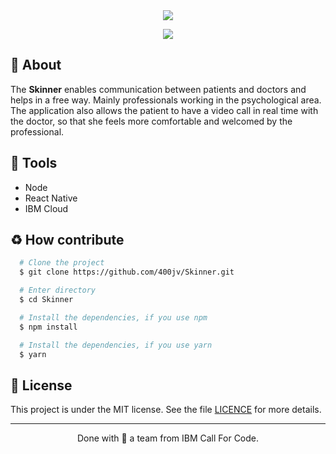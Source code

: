 <div align="center">
  <img
    src="https://ik.imagekit.io/dwei78ukbe/1_A9Z78Jsj9.png"
  />

  <img 
    src="https://ik.imagekit.io/dwei78ukbe/picture_uD3Xh8gE_.png"
  />
</div>

## 📙 About
The **Skinner** enables communication between patients and doctors and helps in a free way. Mainly professionals working in the psychological area.
The application also allows the patient to have a video call in real time with the doctor, so that she feels more comfortable and welcomed by the professional.

## 🔨 Tools
 - Node 
 - React Native
 - IBM Cloud

## ♻️ How contribute

```bash
  # Clone the project
  $ git clone https://github.com/400jv/Skinner.git
```

```bash
  # Enter directory
  $ cd Skinner
```


```bash
  # Install the dependencies, if you use npm
  $ npm install
```

```bash
  # Install the dependencies, if you use yarn
  $ yarn
```

## 📜 License
This project is under the MIT license. See the file [LICENCE]('https://github.com/400jv/Skinner/blob/master/README.md') for more details.

---
<div align="center">
  Done with 💛 a team from IBM Call For Code.
</div>
